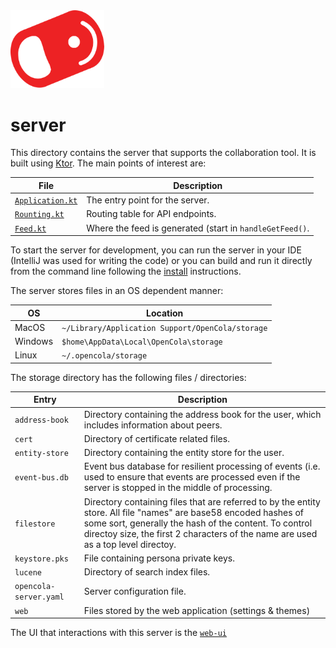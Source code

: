 <img src="../../img/pull-tab.svg" width="150" />

# server

This directory contains the server that supports the collaboration tool. It is built using [Ktor](https://ktor.io/]). The main points of interest are:

|File|Description|
|----|-----------|
|[`Application.kt`](./src/main/kotlin/opencola/server/Application.kt)| The entry point for the server.|
|[`Rounting.kt`](./src/main/kotlin/opencola/server/plugins/routing/Routing.kt)|Routing table for API endpoints.|
|[`Feed.kt`](./src/main/kotlin/opencola/server/handlers/Feed.kt)|Where the feed is generated (start in `handleGetFeed()`.|

To start the server for development, you can run the server in your IDE (IntelliJ was used for writing the code) or you can build and run it directly from the command line following the [install](../../install/README.md) instructions.

The server stores files in an OS dependent manner:

|OS|Location|
|--|--------|
|MacOS| `~/Library/Application Support/OpenCola/storage`|
|Windows| `$home\AppData\Local\OpenCola\storage`|
|Linux| `~/.opencola/storage`|

The storage directory has the following files / directories:

|Entry|Description|
|-----|-----------|
|`address-book`|Directory containing the address book for the user, which includes information about peers. |
|`cert`| Directory of certificate related files. |
|`entity-store`| Directory containing the entity store for the user. |
|`event-bus.db`| Event bus database for resilient processing of events (i.e. used to ensure that events are processed even if the server is stopped in the middle of processing.|
|`filestore`| Directory containing files that are referred to by the entity store. All file "names" are base58 encoded hashes of some sort, generally the hash of the content. To control directoy size, the first 2 characters of the name are used as a top level directoy.|
|`keystore.pks`| File containing persona private keys.|
|`lucene`| Directory of search index files. |
|`opencola-server.yaml`| Server configuration file. |
|`web`| Files stored by the web application (settings & themes) |


The UI that interactions with this server is the [`web-ui`](../../web-ui/README.md)
